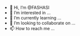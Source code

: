 - 👋 Hi, I’m @FASHASI
- 👀 I’m interested in ...
- 🌱 I’m currently learning ...
- 💞️ I’m looking to collaborate on ...
- 📫 How to reach me ...

<!---
FASHASI/FASHASI is a ✨ special ✨ repository because its `README.md` (this file) appears on your GitHub profile.
You can click the Preview link to take a look at your changes.
--->
